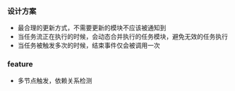 ### 设计方案

- 最合理的更新方式，不需要更新的模块不应该被通知到
- 当任务流正在执行的时候，会动态合并执行的任务模块，避免无效的任务执行
- 当任务被触发多次的时候，结束事件仅会被调用一次



### feature
- 多节点触发，依赖关系检测